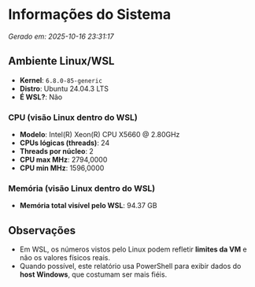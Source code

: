 # Informações do Sistema

_Gerado em: 2025-10-16 23:31:17_

## Ambiente Linux/WSL
- **Kernel**: `6.8.0-85-generic`
- **Distro**: Ubuntu 24.04.3 LTS
- **É WSL?**: Não

### CPU (visão Linux dentro do WSL)
- **Modelo**: Intel(R) Xeon(R) CPU           X5660  @ 2.80GHz
- **CPUs lógicas (threads)**: 24
- **Threads por núcleo**: 2
- **CPU max MHz**: 2794,0000
- **CPU min MHz**: 1596,0000

### Memória (visão Linux dentro do WSL)
- **Memória total visível pelo WSL**: 94.37 GB


## Observações
- Em WSL, os números vistos pelo Linux podem refletir **limites da VM** e não os valores físicos reais.
- Quando possível, este relatório usa PowerShell para exibir dados do **host Windows**, que costumam ser mais fiéis.
